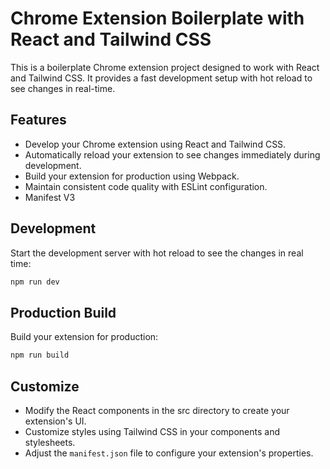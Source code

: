 # Chrome Extension Boilerplate with React and Tailwind CSS

This is a boilerplate Chrome extension project designed to work with React and Tailwind CSS. It provides a fast development setup with hot reload to see changes in real-time.

## Features

- Develop your Chrome extension using React and Tailwind CSS.
- Automatically reload your extension to see changes immediately during development.
- Build your extension for production using Webpack.
- Maintain consistent code quality with ESLint configuration.
- Manifest V3

## Development

Start the development server with hot reload to see the changes in real time:

```sh
npm run dev
```

## Production Build

Build your extension for production:

```sh
npm run build
```

## Customize

- Modify the React components in the src directory to create your extension's UI.
- Customize styles using Tailwind CSS in your components and stylesheets.
- Adjust the `manifest.json` file to configure your extension's properties.
